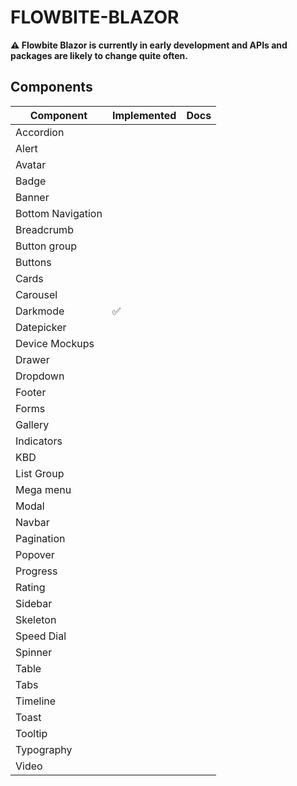 # FLOWBITE-BLAZOR

**⚠️ Flowbite Blazor is currently in early development and APIs and packages are likely to change quite often.**

## Components

| Component         | Implemented | Docs |
| ----------------- | ----------- | ---- |
| Accordion         |             |      |
| Alert             |             |      |
| Avatar            |             |      |
| Badge             |             |      |
| Banner            |             |      |
| Bottom Navigation |             |      |
| Breadcrumb        |             |      |
| Button group      |             |      |
| Buttons           |             |      |
| Cards             |             |      |
| Carousel          |             |      |
| Darkmode          | ✅           |      |
| Datepicker        |             |      |
| Device Mockups    |             |      |
| Drawer            |             |      |
| Dropdown          |             |      |
| Footer            |             |      |
| Forms             |             |      |
| Gallery           |             |      |
| Indicators        |             |      |
| KBD               |             |      |
| List Group        |             |      |
| Mega menu         |             |      |
| Modal             |             |      |
| Navbar            |             |      |
| Pagination        |             |      |
| Popover           |             |      |
| Progress          |             |      |
| Rating            |             |      |
| Sidebar           |             |      |
| Skeleton          |             |      |
| Speed Dial        |             |      |
| Spinner           |             |      |
| Table             |             |      |
| Tabs              |             |      |
| Timeline          |             |      |
| Toast             |             |      |
| Tooltip           |             |      |
| Typography        |             |      |
| Video             |             |      |
